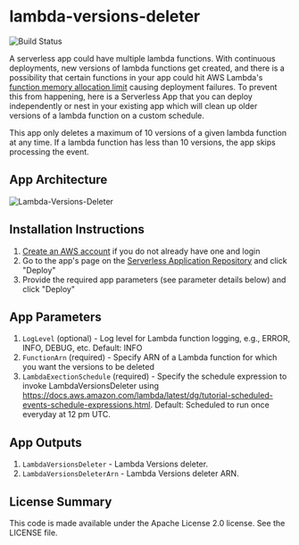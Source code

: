 # lambda-versions-deleter
 
 ![Build Status](https://codebuild.us-east-1.amazonaws.com/badges?uuid=eyJlbmNyeXB0ZWREYXRhIjoiazJzeG1nUjFVTWRMaXk0WEtmVWdLdlJxQ2g2VHlrOU83MUJDeTJ3ZzlJV1oxMU4rNTNwSFRzTkVNY2Z0UmVjeGM1eFkzOHRhZHIxRi9mM0lRNE94ODNNPSIsIml2UGFyYW1ldGVyU3BlYyI6ImtIZCtvSEF0NmZsLzRjK2siLCJtYXRlcmlhbFNldFNlcmlhbCI6MX0%3D&branch=master)

A serverless app could have multiple lambda functions. With continuous deployments, new versions of lambda functions get created, and there is a possibility that certain functions in your app could hit AWS Lambda's [function memory allocation limit](https://docs.aws.amazon.com/lambda/latest/dg/limits.html) causing deployment failures. To prevent this from happening, here is a Serverless App that you can deploy independently or nest in your existing app which will clean up older versions of a lambda function on a custom schedule.

This app only deletes a maximum of 10 versions of a given lambda function at any time. If a lambda function has less than 10 versions, the app skips processing the event.

## App Architecture

![Lambda-Versions-Deleter](https://github.com/shwetaskatdare/lambda-versions-deleter/raw/master/images/lambda-versions-deleter-new.png)

## Installation Instructions

1. [Create an AWS account](https://portal.aws.amazon.com/gp/aws/developer/registration/index.html) if you do not already have one and login
1. Go to the app's page on the [Serverless Application Repository](https://console.aws.amazon.com/serverlessrepo/home?region=us-east-1#/published-applications/arn:aws:serverlessrepo:us-east-1:414864144042:applications~lambda-versions-deleter) and click "Deploy"
1. Provide the required app parameters (see parameter details below) and click "Deploy"

## App Parameters

1. `LogLevel` (optional) - Log level for Lambda function logging, e.g., ERROR, INFO, DEBUG, etc. Default: INFO
1. `FunctionArn` (required) - Specify ARN of a Lambda function for which you want the versions to be deleted
1. `LambdaExectionSchedule` (required) - Specify the schedule expression to invoke LambdaVersionsDeleter using https://docs.aws.amazon.com/lambda/latest/dg/tutorial-scheduled-events-schedule-expressions.html. Default: Scheduled to run once everyday at 12 pm UTC.

## App Outputs

1. `LambdaVersionsDeleter` - Lambda Versions deleter.
1. `LambdaVersionsDeleterArn` - Lambda Versions deleter ARN.

## License Summary

This code is made available under the Apache License 2.0 license. See the LICENSE file.
